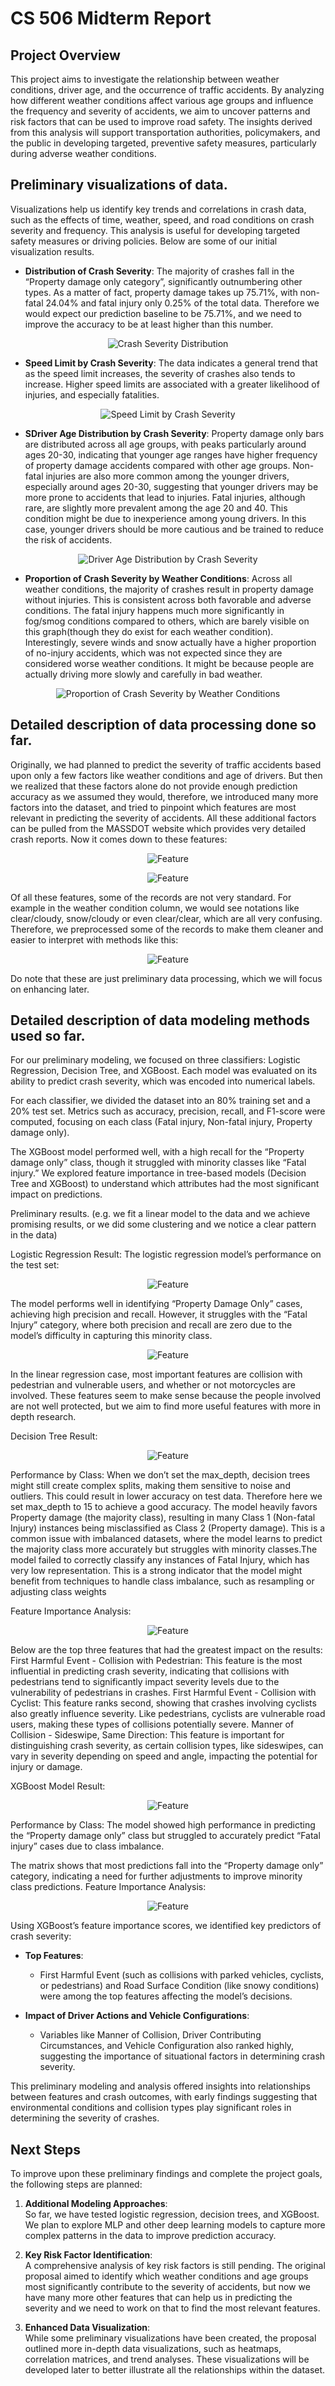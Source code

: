 # CS 506 Midterm Report

## Project Overview
This project aims to investigate the relationship between weather conditions, driver age, and the occurrence of traffic accidents. By analyzing how different weather conditions affect various age groups and influence the frequency and severity of accidents, we aim to uncover patterns and risk factors that can be used to improve road safety. The insights derived from this analysis will support transportation authorities, policymakers, and the public in developing targeted, preventive safety measures, particularly during adverse weather conditions.

## Preliminary visualizations of data.
Visualizations help us identify key trends and correlations in crash data, such as the effects of time, weather, speed, and road conditions on crash severity and frequency. This analysis is useful for developing targeted safety measures or driving policies. Below are some of our initial visualization results.
- **Distribution of Crash Severity**: The majority of crashes fall in the “Property damage only category”, significantly outnumbering other types. As a matter of fact, property damage takes up 75.71%, with non-fatal 24.04% and fatal injury only 0.25% of the total data. Therefore we would expect our prediction baseline to be 75.71%, and we need to improve the accuracy to be at least higher than this number.
   
<p align="center">
  <img src="file/Distribution%20of%20Crash%20Severity.png" alt="Crash Severity Distribution">
</p>

- **Speed Limit by Crash Severity**: The data indicates a general trend that as the speed limit increases, the severity of crashes also tends to increase. Higher speed limits are associated with a greater likelihood of injuries, and especially fatalities. 
   
<p align="center">
  <img src="file/Speed%20Limit%20by%20Crash%20Severity.png" alt="Speed Limit by Crash Severity">
</p>

- **SDriver Age Distribution by Crash Severity**: Property damage only bars are distributed across all age groups, with peaks particularly around ages 20-30, indicating that younger age ranges have higher frequency of property damage accidents compared with other age groups. Non-fatal injuries are also more common among the younger drivers, especially around ages 20-30, suggesting that younger drivers may be more prone to accidents that lead to injuries. Fatal injuries, although rare, are slightly more prevalent among the age 20 and 40. This condition might be due to inexperience among young drivers. In this case, younger drivers should be more cautious and be trained to reduce the risk of accidents. 

<p align="center">
  <img src="file/Driver%20Age%20Distribution%20by%20Crash%20Severity.png" alt="Driver Age Distribution by Crash Severity">
</p>

- **Proportion of Crash Severity by Weather Conditions**: Across all weather conditions, the majority of crashes result in property damage without injuries. This is consistent across both favorable and adverse conditions. The fatal injury happens much more significantly in fog/smog conditions compared to others, which are barely visible on this graph(though they do exist for each weather condition). Interestingly, severe winds and snow actually have a higher proportion of no-injury accidents, which was not expected since they are considered worse weather conditions. It might be because people are actually driving more slowly and carefully in bad weather.

<p align="center">
  <img src="file/Proportion%20of%20Crash%20Severity%20by%20Weather%20Conditions.png" alt="Proportion of Crash Severity by Weather Conditions">
</p>

## Detailed description of data processing done so far.
Originally, we had planned to predict the severity of traffic accidents based upon only a few factors like weather conditions and age of drivers. But then we realized that these factors alone do not provide enough prediction accuracy as we assumed they would, therefore, we introduced many more factors into the dataset, and tried to pinpoint which features are most relevant in predicting the severity of accidents. All these additional factors can be pulled from the MASSDOT website which provides very detailed crash reports. Now it comes down to these features:

<p align="center">
  <img src="file/1.jpg" alt="Feature">
</p>

<p align="center">
  <img src="file/2.jpg" alt="Feature">
</p>

Of all these features, some of the records are not very standard. For example in the weather condition column, we would see notations like clear/cloudy, snow/cloudy or even clear/clear, which are all very confusing. Therefore, we preprocessed some of the records to make them cleaner and easier to interpret with methods like this:

<p align="center">
  <img src="file/3.jpg" alt="Feature">
</p>

Do note that these are just preliminary data processing, which we will focus on enhancing later. 

## Detailed description of data modeling methods used so far.
For our preliminary modeling, we focused on three classifiers: Logistic Regression, Decision Tree, and XGBoost. Each model was evaluated on its ability to predict crash severity, which was encoded into numerical labels. 

For each classifier, we divided the dataset into an 80% training set and a 20% test set. Metrics such as accuracy, precision, recall, and F1-score were computed, focusing on each class (Fatal injury, Non-fatal injury, Property damage only). 

The XGBoost model performed well, with a high recall for the “Property damage only” class, though it struggled with minority classes like “Fatal injury.” We explored feature importance in tree-based models (Decision Tree and XGBoost) to understand which attributes had the most significant impact on predictions.

Preliminary results. (e.g. we fit a linear model to the data and we achieve promising results, or we did some clustering and we notice a clear pattern in the data)

Logistic Regression Result:
The logistic regression model’s performance on the test set:

<p align="center">
  <img src="file/4.jpg" alt="Feature">
</p>

The model performs well in identifying “Property Damage Only” cases, achieving high precision and recall. However, it struggles with the “Fatal Injury” category, where both precision and recall are zero due to the model’s difficulty in capturing this minority class.

<p align="center">
  <img src="file/5.png" alt="Feature">
</p>

In the linear regression case, most important features are collision with pedestrian and vulnerable users, and whether or not motorcycles are involved. These features seem to make sense because the people involved are not well protected, but we aim to find more useful features with more in depth research. 

Decision Tree Result:

<p align="center">
  <img src="file/6.jpg" alt="Feature">
</p>

Performance by Class:  When we don’t set the max_depth,  decision trees might still create complex splits, making them sensitive to noise and outliers. This could result in lower accuracy on test data. Therefore here we set max_depth to 15 to achieve a good accuracy.
The model heavily favors Property damage (the majority class), resulting in many Class 1 (Non-fatal Injury) instances being misclassified as Class 2 (Property damage). This is a common issue with imbalanced datasets, where the model learns to predict the majority class more accurately but struggles with minority classes.The model failed to correctly classify any instances of Fatal Injury, which has very low representation. This is a strong indicator that the model might benefit from techniques to handle class imbalance, such as resampling or adjusting class weights

Feature Importance Analysis:

<p align="center">
  <img src="file/7.png" alt="Feature">
</p>

Below are the top three features that had the greatest impact on the results:
First Harmful Event - Collision with Pedestrian: This feature is the most influential in predicting crash severity, indicating that collisions with pedestrians tend to significantly impact severity levels due to the vulnerability of pedestrians in crashes.
First Harmful Event - Collision with Cyclist: This feature ranks second, showing that crashes involving cyclists also greatly influence severity. Like pedestrians, cyclists are vulnerable road users, making these types of collisions potentially severe.
Manner of Collision - Sideswipe, Same Direction: This feature is important for distinguishing crash severity, as certain collision types, like sideswipes, can vary in severity depending on speed and angle, impacting the potential for injury or damage.

XGBoost Model Result:

<p align="center">
  <img src="file/8.jpg" alt="Feature">
</p>

Performance by Class: The model showed high performance in predicting the “Property damage only” class but struggled to accurately predict “Fatal injury” cases due to class imbalance.

The matrix shows that most predictions fall into the “Property damage only” category, indicating a need for further adjustments to improve minority class predictions.
Feature Importance Analysis:

<p align="center">
  <img src="file/8.png" alt="Feature">
</p>

Using XGBoost’s feature importance scores, we identified key predictors of crash severity:

- **Top Features**: 
  - First Harmful Event (such as collisions with parked vehicles, cyclists, or pedestrians) and Road Surface Condition (like snowy conditions) were among the top features affecting the model’s decisions.

- **Impact of Driver Actions and Vehicle Configurations**:
  - Variables like Manner of Collision, Driver Contributing Circumstances, and Vehicle Configuration also ranked highly, suggesting the importance of situational factors in determining crash severity.

This preliminary modeling and analysis offered insights into relationships between features and crash outcomes, with early findings suggesting that environmental conditions and collision types play significant roles in determining the severity of crashes.

## Next Steps
To improve upon these preliminary findings and complete the project goals, the following steps are planned:

1. **Additional Modeling Approaches**:  
So far, we have tested logistic regression, decision trees, and XGBoost. We plan to explore MLP and other deep learning models to capture more complex patterns in the data to  improve prediction accuracy.

2. **Key Risk Factor Identification**:  
A comprehensive analysis of key risk factors is still pending. The original proposal aimed to identify which weather conditions and age groups most significantly contribute to the severity of accidents, but now we have many more other features that can help us in predicting the severity and we need to work on that to find the most relevant features.

3. **Enhanced Data Visualization**:  
While some preliminary visualizations have been created, the proposal outlined more in-depth data visualizations, such as heatmaps, correlation matrices, and trend analyses. These visualizations will be developed later to better illustrate all the relationships within the dataset.
